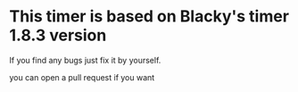 # This timer is based on Blacky's timer 1.8.3 version

If you find any bugs just fix it by yourself.

you can open a pull request if you want
